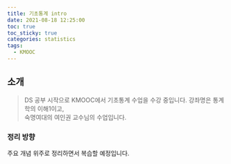 ```yaml
---
title: 기초통계 intro
date: 2021-08-18 12:25:00
toc: true
toc_sticky: true
categories: statistics
tags:
  - KMOOC
---
```



## 소개

> DS 공부 시작으로 KMOOC에서 기초통계 수업을 수강 중입니다. 강좌명은 통계학의 이해1이고,  
숙명여대의 여인권 교수님의 수업입니다.

### 정리 방향

주요 개념 위주로 정리하면서 복습할 예정입니다.
